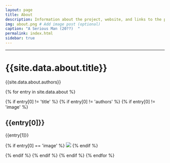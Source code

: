```yaml
---
layout: page
title: About
description: Information about the project, website, and links to the paper and SI
img: about.png # Add image post (optional)
caption: "A Serious Man (20??)  "
permalink: index.html
sidebar: true
---
```


---


# {{site.data.about.title}}
{{site.data.about.authors}}

{% for entry in site.data.about %}

{% if entry[0] != 'title' %}
{% if entry[0] != 'authors' %}
{% if entry[0] != 'image' %}
## {{entry[0]}}
{{entry[1]}}

{% if entry[0] == 'image' %}
<img src="{{site.url}}/{{site.baseurl}}/assets/img/{{site.data.about.image}}" >
{% endif %}

{% endif %}
{% endif %}
{% endif %}
{% endfor %}
